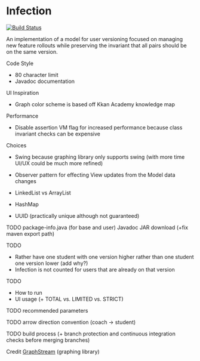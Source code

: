 # Infection
[![Build Status](https://travis-ci.org/RamV13/Infection.svg?branch=master)](https://travis-ci.org/RamV13/Infection)

An implementation of a model for user versioning focused on managing new feature rollouts while preserving the invariant that all pairs should be on the same version.

Code Style
- 80 character limit
- Javadoc documentation 

UI Inspiration
- Graph color scheme is based off Kkan Academy knowledge map

Performance
- Disable assertion VM flag for increased performance because class invariant checks can be expensive

Choices
- Swing because graphing library only supports swing (with more time UI/UX could be much more refined)
- Observer pattern for effecting View updates from the Model data changes

- LinkedList vs ArrayList
- HashMap
- UUID (practically unique although not guaranteed)

TODO
package-info.java (for base and user)
Javadoc
JAR download (+fix maven export path)

TODO
- Rather have one student with one version higher rather than one student one version lower (add why?)
- Infection is not counted for users that are already on that version

TODO 
- How to run
- UI usage (+ TOTAL vs. LIMITED vs. STRICT)

TODO recommended parameters

TODO arrow direction convention (coach -> student)

TODO build process (+ branch protection and continuous integration checks before merging branches)

Credit [GraphStream](http://graphstream-project.org/) (graphing library)

